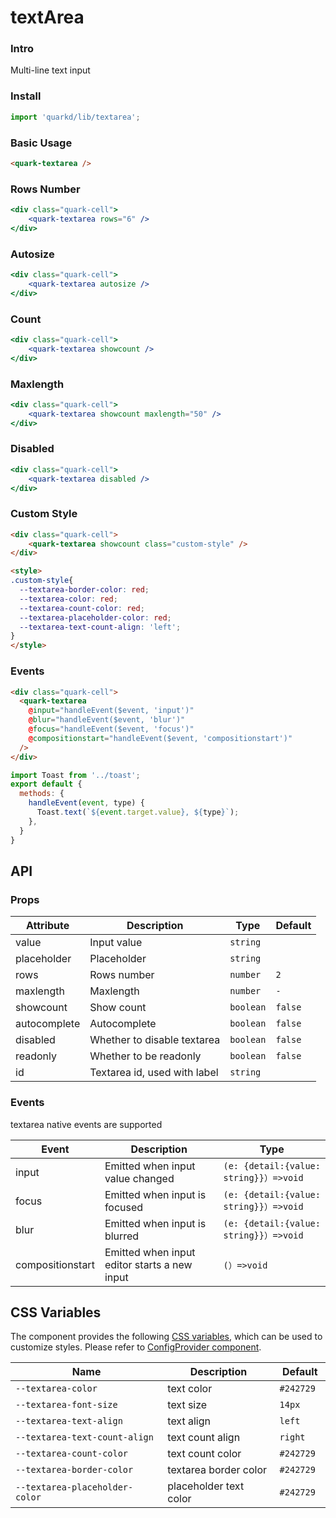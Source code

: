 # textArea

### Intro

Multi-line text input

### Install

```jsx
import 'quarkd/lib/textarea';
```

### Basic Usage
```html
<quark-textarea />
```

### Rows Number

```jsx
<div class="quark-cell">
    <quark-textarea rows="6" />
</div>
```

### Autosize

```jsx
<div class="quark-cell">
    <quark-textarea autosize />
</div>
```

### Count

```jsx
<div class="quark-cell">
    <quark-textarea showcount />
</div>
```

### Maxlength

```jsx
<div class="quark-cell">
    <quark-textarea showcount maxlength="50" />
</div>
```

### Disabled

```jsx
<div class="quark-cell">
    <quark-textarea disabled />
</div>
```

### Custom Style

```html
<div class="quark-cell">
    <quark-textarea showcount class="custom-style" />
</div>

<style>
.custom-style{
  --textarea-border-color: red;
  --textarea-color: red;
  --textarea-count-color: red;
  --textarea-placeholder-color: red;
  --textarea-text-count-align: 'left';
}
</style>
```

### Events

```html
<div class="quark-cell">
  <quark-textarea
    @input="handleEvent($event, 'input')"
    @blur="handleEvent($event, 'blur')"
    @focus="handleEvent($event, 'focus')"
    @compositionstart="handleEvent($event, 'compositionstart')"
  />
</div>
```
```js
import Toast from '../toast';
export default {
  methods: {
    handleEvent(event, type) {
      Toast.text(`${event.target.value}, ${type}`);
    },
  }
}
```


## API
### Props

| Attribute         | Description                             | Type   | Default           |
|--------------|----------------------------------|--------|------------------|
| value        | Input value | `string`                     |
| placeholder        | Placeholder | `string`                     |
| rows | Rows number | `number` | `2` |
| maxlength | Maxlength | `number` | `-` |
| showcount | Show count | `boolean` | `false` |
| autocomplete | Autocomplete | `boolean` | `false` |
| disabled | Whether to disable textarea | `boolean` | `false` |
| readonly | Whether to be readonly | `boolean` | `false` |
| id | Textarea id, used with label | `string` |

### Events

textarea native events are supported

| Event         | Description                             | Type   |
|--------------|----------------------------------|--------|
| input        | Emitted when input value changed	 |  `(e: {detail:{value: string}}）=>void `                     |
| focus        | Emitted when input is focused	 |  `(e: {detail:{value: string}}）=>void `                 |
| blur        | Emitted when input is blurred	 |  `(e: {detail:{value: string}}）=>void `                     |
| compositionstart         | Emitted when input editor starts a new input |  `(）=>void `                     |

## CSS Variables

The component provides the following [CSS variables](https://developer.mozilla.org/zh-CN/docs/Web/CSS/Using_CSS_custom_properties), which can be used to customize styles. Please refer to [ConfigProvider component](#/zh-CN/guide/theme).

| Name                     | Description                                  | Default          |
| ------------------------ | ----------------------------------- | --------------- |
| `--textarea-color`   | text color                          |     `#242729 `  |
| `--textarea-font-size`   | text size                         |  ` 14px `    |
| `--textarea-text-align` | text align | ` left `  |
| `--textarea-text-count-align` | text count align | ` right ` |
| `--textarea-count-color` | text count color | ` #242729 ` |
| `--textarea-border-color` | textarea border color | ` #242729 ` |
| `--textarea-placeholder-color` | placeholder text color | ` #242729 ` |
